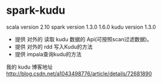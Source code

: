 # spark-kudu
scala version 2.10
spark version 1.3.0 1.6.0
kudu version 1.3.0
* 提供 对外的 读取 kudu 数据的 Api(可按照scan过滤数据)。
* 提供 对外的 rdd 写入Kudu的方法
* 提供 impala查询kudu的方法

我的 kudu 博客地址 
http://blog.csdn.net/a1043498776/article/details/72681890
